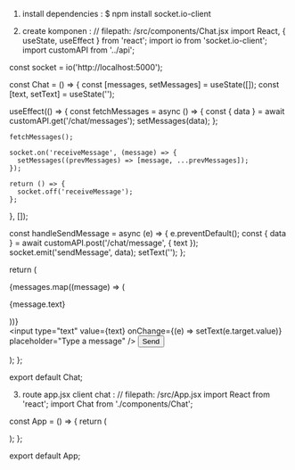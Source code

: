 1. install dependencies :
$ npm install socket.io-client

2. create komponen :
// filepath: /src/components/Chat.jsx
import React, { useState, useEffect } from 'react';
import io from 'socket.io-client';
import customAPI from '../api';

const socket = io('http://localhost:5000');

const Chat = () => {
  const [messages, setMessages] = useState([]);
  const [text, setText] = useState('');

  useEffect(() => {
    const fetchMessages = async () => {
      const { data } = await customAPI.get('/chat/messages');
      setMessages(data);
    };

    fetchMessages();

    socket.on('receiveMessage', (message) => {
      setMessages((prevMessages) => [message, ...prevMessages]);
    });

    return () => {
      socket.off('receiveMessage');
    };
  }, []);

  const handleSendMessage = async (e) => {
    e.preventDefault();
    const { data } = await customAPI.post('/chat/message', { text });
    socket.emit('sendMessage', data);
    setText('');
  };

  return (
    <div className="chat-container">
      <div className="messages">
        {messages.map((message) => (
          <div key={message._id} className="message">
            <p>{message.text}</p>
          </div>
        ))}
      </div>
      <form onSubmit={handleSendMessage}>
        <input
          type="text"
          value={text}
          onChange={(e) => setText(e.target.value)}
          placeholder="Type a message"
        />
        <button type="submit">Send</button>
      </form>
    </div>
  );
};

export default Chat;

3. route app.jsx client chat :
// filepath: /src/App.jsx
import React from 'react';
import Chat from './components/Chat';

const App = () => {
  return (
    <div className="App">
      <Chat />
    </div>
  );
};

export default App;